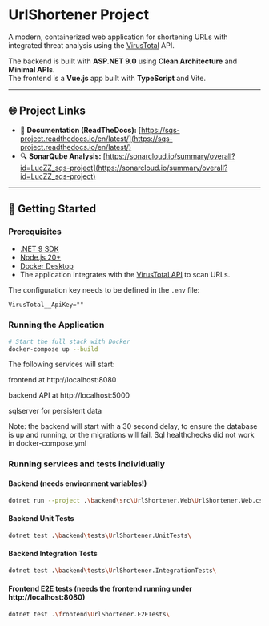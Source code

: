 # UrlShortener Project

A modern, containerized web application for shortening URLs with integrated threat analysis using the [VirusTotal](https://www.virustotal.com/) API.

The backend is built with **ASP.NET 9.0** using **Clean Architecture** and **Minimal APIs**.  
The frontend is a **Vue.js** app built with **TypeScript** and Vite.

---

## 🌐 Project Links

- 📘 **Documentation (ReadTheDocs):** [https://sqs-project.readthedocs.io/en/latest/](https://sqs-project.readthedocs.io/en/latest/)
- 🔍 **SonarQube Analysis:** [https://sonarcloud.io/summary/overall?id=LucZZ_sqs-project](https://sonarcloud.io/summary/overall?id=LucZZ_sqs-project)

---

## 🚀 Getting Started

### Prerequisites
- [.NET 9 SDK](https://dotnet.microsoft.com/)
- [Node.js 20+](https://nodejs.org/)
- [Docker Desktop](https://www.docker.com/products/docker-desktop)
- The application integrates with the [VirusTotal API](https://www.virustotal.com/) to scan URLs.

The configuration key needs to be defined in the `.env` file:

```env
VirusTotal__ApiKey=""
```

### Running the Application

```bash
# Start the full stack with Docker
docker-compose up --build
```
The following services will start:

frontend at http://localhost:8080

backend API at http://localhost:5000

sqlserver for persistent data

Note: the backend will start with a 30 second delay, to ensure the database is up and running, or the migrations will fail. Sql healthchecks did not work in docker-compose.yml

### Running services and tests individually

#### Backend (needs environment variables!)
```bash
dotnet run --project .\backend\src\UrlShortener.Web\UrlShortener.Web.csproj
```

#### Backend Unit Tests
```bash
dotnet test .\backend\tests\UrlShortener.UnitTests\
```

#### Backend Integration Tests
```bash
dotnet test .\backend\tests\UrlShortener.IntegrationTests\
```

#### Frontend E2E tests (needs the frontend running under http://localhost:8080)
```bash
dotnet test .\frontend\UrlShortener.E2ETests\
```